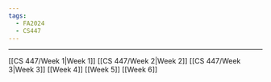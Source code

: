```yaml
---
tags:
  - FA2024
  - CS447
---
```

---
[[CS 447/Week 1|Week 1]]
[[CS 447/Week 2|Week 2]]
[[CS 447/Week 3|Week 3]]
[[Week 4]]
[[Week 5]]
[[Week 6]]
